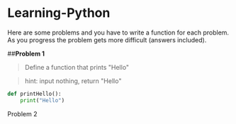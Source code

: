 # Learning-Python

Here are some problems and you have to write a function for each problem. As you progress the problem gets more difficult (answers included).

##**Problem 1**

>Define a function that prints "Hello"

>hint:
>input nothing, return "Hello"

```python
def printHello():
    print("Hello")
```


Problem 2
